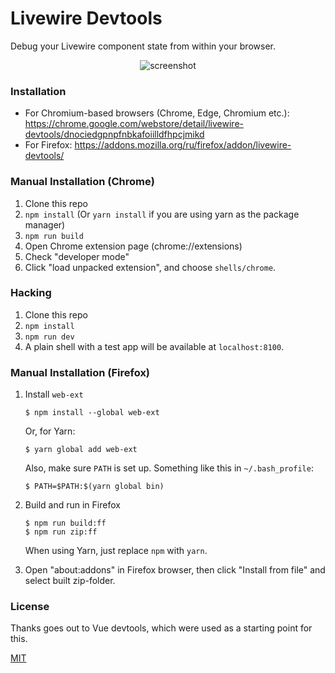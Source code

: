 # Livewire Devtools

Debug your Livewire component state from within your browser.

<p align="center"><img src="https://raw.githubusercontent.com/beyondcode/livewire-devtools/master/media/screenshot-shadow.png" alt="screenshot"></p>

### Installation

- For Chromium-based browsers (Chrome, Edge, Chromium etc.): https://chrome.google.com/webstore/detail/livewire-devtools/dnociedgpnpfnbkafoiilldfhpcjmikd
- For Firefox: https://addons.mozilla.org/ru/firefox/addon/livewire-devtools/

### Manual Installation (Chrome)

1. Clone this repo
2. `npm install` (Or `yarn install` if you are using yarn as the package manager)
3. `npm run build`
4. Open Chrome extension page (chrome://extensions)
5. Check "developer mode"
6. Click "load unpacked extension", and choose `shells/chrome`.

### Hacking

1. Clone this repo
2. `npm install`
3. `npm run dev`
4. A plain shell with a test app will be available at `localhost:8100`.

### Manual Installation (Firefox)

 1. Install `web-ext`

	~~~~
	$ npm install --global web-ext
	~~~~

	Or, for Yarn:

	~~~~
	$ yarn global add web-ext
	~~~~

	Also, make sure `PATH` is set up. Something like this in `~/.bash_profile`:

	~~~~
	$ PATH=$PATH:$(yarn global bin)
	~~~~

 2. Build and run in Firefox

	~~~~
	$ npm run build:ff
	$ npm run zip:ff
	~~~~

	When using Yarn, just replace `npm` with `yarn`.
	
 3. Open "about:addons" in Firefox browser, then click "Install from file" and select built zip-folder.	


### License

Thanks goes out to Vue devtools, which were used as a starting point for this.

[MIT](http://opensource.org/licenses/MIT)
